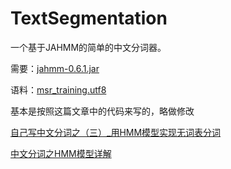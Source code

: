 # TextSegmentation

一个基于JAHMM的简单的中文分词器。

需要：[jahmm-0.6.1.jar](https://code.google.com/p/jahmm)

语料：[msr_training.utf8](http://sighan.cs.uchicago.edu/bakeoff2005/)


基本是按照这篇文章中的代码来写的，略做修改

[自己写中文分词之（三）_用HMM模型实现无词表分词](http://sbp810050504.blog.51cto.com/2799422/1252937/)

[中文分词之HMM模型详解](http://blog.csdn.net/riverflowrand/article/details/50057323)